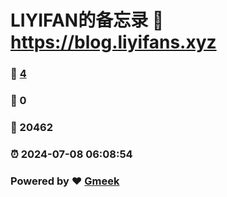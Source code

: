 # LIYIFAN的备忘录 :link: https://blog.liyifans.xyz 
### :page_facing_up: [4](https://blog.liyifans.xyz/tag.html) 
### :speech_balloon: 0 
### :hibiscus: 20462 
### :alarm_clock: 2024-07-08 06:08:54 
### Powered by :heart: [Gmeek](https://github.com/Meekdai/Gmeek)
